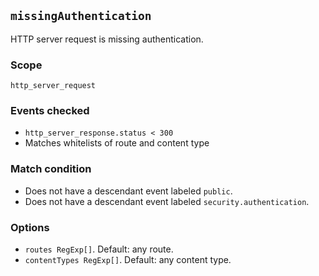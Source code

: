 ## `missingAuthentication`

HTTP server request is missing authentication.

### Scope

`http_server_request`

### Events checked

* `http_server_response.status < 300`
* Matches whitelists of route and content type

### Match condition

* Does not have a descendant event labeled `public`.
* Does not have a descendant event labeled `security.authentication`.

### Options

* `routes RegExp[]`. Default: any route.
* `contentTypes RegExp[]`. Default: any content type.
